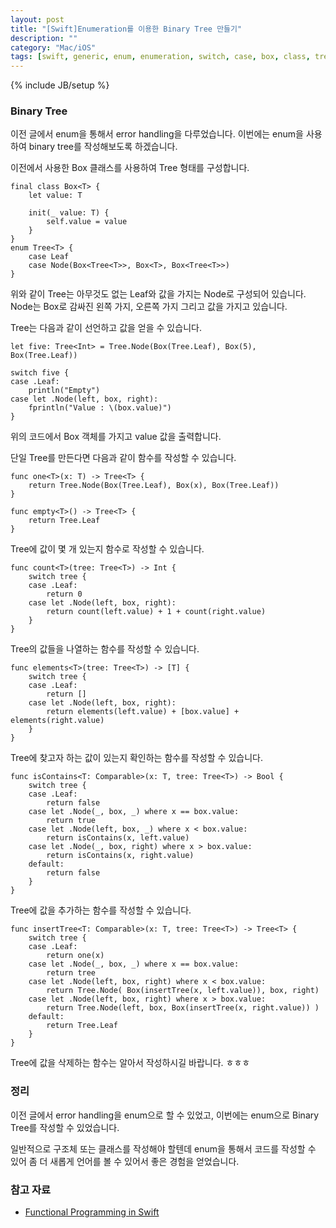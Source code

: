 ```yaml
---
layout: post
title: "[Swift]Enumeration를 이용한 Binary Tree 만들기"
description: ""
category: "Mac/iOS"
tags: [swift, generic, enum, enumeration, switch, case, box, class, tree, b-tree, binary tree]
---
```

{% include JB/setup %}

### Binary Tree

이전 글에서 enum을 통해서 error handling을 다루었습니다. 이번에는 enum을 사용하여 binary tree를 작성해보도록 하겠습니다.

이전에서 사용한 Box 클래스를 사용하여 Tree 형태를 구성합니다.

	final class Box<T> {
		let value: T

		init(_ value: T) {
			self.value = value
		}
	}
	enum Tree<T> {
		case Leaf
		case Node(Box<Tree<T>>, Box<T>, Box<Tree<T>>)
	}

위와 같이 Tree는 아무것도 없는 Leaf와 값을 가지는 Node로 구성되어 있습니다. Node는 Box로 감싸진 왼쪽 가지, 오른쪽 가지 그리고 값을 가지고 있습니다.

Tree는 다음과 같이 선언하고 값을 얻을 수 있습니다.

	let five: Tree<Int> = Tree.Node(Box(Tree.Leaf), Box(5), Box(Tree.Leaf))

	switch five {
	case .Leaf:
		println("Empty")
	case let .Node(left, box, right):
		fprintln("Value : \(box.value)")
	}

위의 코드에서 Box 객체를 가지고 value 값을 출력합니다. 

단일 Tree를 만든다면 다음과 같이 함수를 작성할 수 있습니다.

	func one<T>(x: T) -> Tree<T> {
		return Tree.Node(Box(Tree.Leaf), Box(x), Box(Tree.Leaf))
	}

	func empty<T>() -> Tree<T> {
		return Tree.Leaf
	}

Tree에 값이 몇 개 있는지 함수로 작성할 수 있습니다.

	func count<T>(tree: Tree<T>) -> Int {
		switch tree {
		case .Leaf:
			return 0
		case let .Node(left, box, right):
			return count(left.value) + 1 + count(right.value)
		}
	}

Tree의 값들을 나열하는 함수를 작성할 수 있습니다.

	func elements<T>(tree: Tree<T>) -> [T] {
		switch tree {
		case .Leaf:
			return []
		case let .Node(left, box, right):
			return elements(left.value) + [box.value] + elements(right.value)
		}
	}

Tree에 찾고자 하는 값이 있는지 확인하는 함수를 작성할 수 있습니다.

	func isContains<T: Comparable>(x: T, tree: Tree<T>) -> Bool {
		switch tree {
		case .Leaf:
			return false
		case let .Node(_, box, _) where x == box.value:
			return true
		case let .Node(left, box, _) where x < box.value:
			return isContains(x, left.value)
		case let .Node(_, box, right) where x > box.value:
			return isContains(x, right.value)
		default:
			return false
		}
	}

Tree에 값을 추가하는 함수를 작성할 수 있습니다.

	func insertTree<T: Comparable>(x: T, tree: Tree<T>) -> Tree<T> {
		switch tree {
		case .Leaf:
			return one(x)
		case let .Node(_, box, _) where x == box.value:
			return tree
		case let .Node(left, box, right) where x < box.value:
			return Tree.Node( Box(insertTree(x, left.value)), box, right)
		case let .Node(left, box, right) where x > box.value:
			return Tree.Node(left, box, Box(insertTree(x, right.value)) )
		default:
			return Tree.Leaf
		}
	}

Tree에 값을 삭제하는 함수는 알아서 작성하시길 바랍니다. ㅎㅎㅎ

### 정리

이전 글에서 error handling을 enum으로 할 수 있었고, 이번에는 enum으로 Binary Tree를 작성할 수 있었습니다.

일반적으로 구조체 또는 클래스를 작성해야 할텐데 enum을 통해서 코드를 작성할 수 있어 좀 더 새롭게 언어를 볼 수 있어서 좋은 경험을 얻었습니다.

### 참고 자료

* [Functional Programming in Swift][Functional Programming in Swift]

[Functional Programming in Swift]: http://www.objc.io/books/